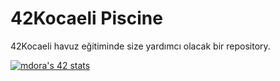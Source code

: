 # 42Kocaeli Piscine
42Kocaeli havuz eğitiminde size yardımcı olacak bir repository.

[![mdora's 42 stats](https://badge42.vercel.app/api/v2/cl9e55uv500160gmf2vacqz6f/stats?cursusId=9&coalitionId=piscine)](https://github.com/JaeSeoKim/badge42)
